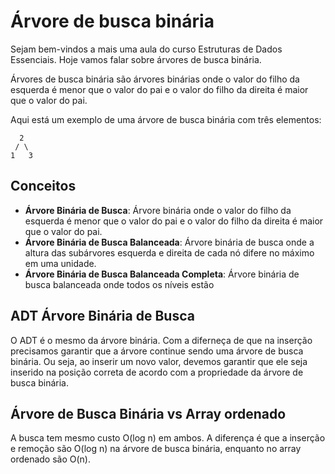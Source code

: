 # Árvore de busca binária

Sejam bem-vindos a mais uma aula do curso Estruturas de Dados Essenciais. Hoje vamos falar sobre árvores de busca
binária.

Árvores de busca binária são árvores binárias onde o valor do filho da esquerda é menor que o valor do pai e o valor do
filho da direita é maior que o valor do pai.

Aqui está um exemplo de uma árvore de busca binária com três elementos:

```
  2
 / \
1   3
```

## Conceitos

- **Árvore Binária de Busca**: Árvore binária onde o valor do filho da esquerda é menor que o valor do pai e o valor do
  filho da direita é maior que o valor do pai.
- **Árvore Binária de Busca Balanceada**: Árvore binária de busca onde a altura das subárvores esquerda e direita de
    cada nó difere no máximo em uma unidade.
- **Árvore Binária de Busca Balanceada Completa**: Árvore binária de busca balanceada onde todos os níveis estão


## ADT Árvore Binária de Busca

O ADT é o mesmo da árvore binária. Com a diferneça de que na inserção precisamos garantir que a árvore continue sendo
uma árvore de busca binária. Ou seja, ao inserir um novo valor, devemos garantir que ele seja inserido na posição
correta de acordo com a propriedade da árvore de busca binária.

## Árvore de Busca Binária vs Array ordenado

A busca tem mesmo custo O(log n) em ambos. A diferença é que a inserção e remoção são O(log n) na árvore de busca
binária, enquanto no array ordenado são O(n).
